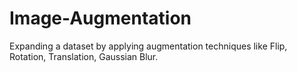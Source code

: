 # Image-Augmentation
Expanding a dataset by applying augmentation techniques like Flip, Rotation, Translation, Gaussian Blur.
